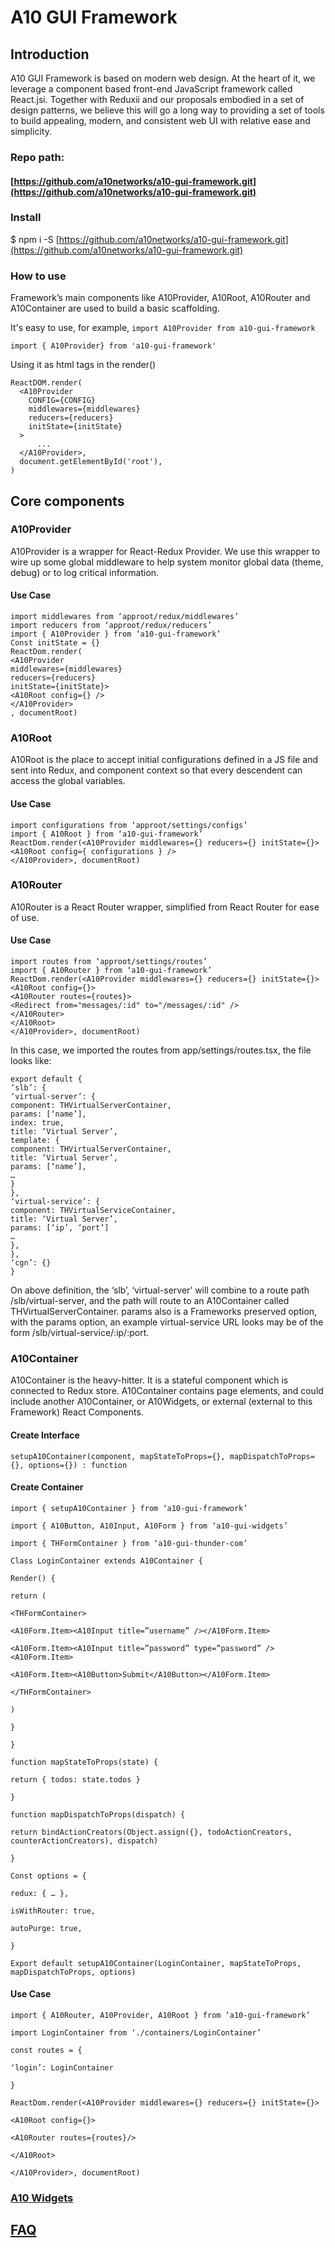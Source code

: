 # A10 GUI Framework

## Introduction

A10 GUI Framework is based on modern web design. At the heart of it, we leverage a component based front-end JavaScript framework called React.jsi. Together with Reduxii and our proposals embodied in a set of design patterns, we believe this will go a long way to providing a set of tools to build appealing, modern, and consistent web UI with relative ease and simplicity.

### Repo path: 

#### [https://github.com/a10networks/a10-gui-framework.git](https://github.com/a10networks/a10-gui-framework.git)

### Install

$ npm i -S [https://github.com/a10networks/a10-gui-framework.git](https://github.com/a10networks/a10-gui-framework.git)

### How to use

 Framework’s main components like A10Provider, A10Root, A10Router and A10Container are used to build a basic scaffolding. 

It's easy to use, for example,  `import A10Provider from a10-gui-framework`

`import { A10Provider} from 'a10-gui-framework'`

Using it as html tags in the render\(\)

```text
ReactDOM.render(
  <A10Provider
    CONFIG={CONFIG}
    middlewares={middlewares}
    reducers={reducers}
    initState={initState}
  >
      ...
  </A10Provider>,
  document.getElementById('root'),
)
```



## Core components 

### A10Provider

 A10Provider is a wrapper for React-Redux Provider. We use this wrapper to wire up some global middleware to help system monitor global data \(theme, debug\) or to log critical information.

#### Use Case

```text
import middlewares from ‘approot/redux/middlewares’
import reducers from ‘approot/redux/reducers’
import { A10Provider } from ‘a10-gui-framework’
Const initState = {}
ReactDom.render(
<A10Provider
middlewares={middlewares}
reducers={reducers}
initState={initState}>
<A10Root config={} />
</A10Provider>
, documentRoot)
```

###  A10Root

A10Root is the place to accept initial configurations defined in a JS file and sent into Redux, and component context so that every descendent can access the global variables.

#### Use Case

```text
import configurations from ‘approot/settings/configs’
import { A10Root } from ‘a10-gui-framework’
ReactDom.render(<A10Provider middlewares={} reducers={} initState={}>
<A10Root config={ configurations } />
</A10Provider>, documentRoot)
```

###  A10Router

 A10Router is a React Router wrapper, simplified from React Router for ease of use.

#### Use Case

```text
import routes from ‘approot/settings/routes’
import { A10Router } from ‘a10-gui-framework’
ReactDom.render(<A10Provider middlewares={} reducers={} initState={}>
<A10Root config={}>
<A10Router routes={routes}>
<Redirect from="messages/:id" to="/messages/:id" />
</A10Router>
</A10Root>
</A10Provider>, documentRoot)
```

In this case, we imported the routes from app/settings/routes.tsx, the file looks like:

```text
export default {
‘slb’: {
‘virtual-server’: {
component: THVirtualServerContainer,
params: [‘name’],
index: true,
title: ‘Virtual Server’,
template: {
component: THVirtualServerContainer,
title: ‘Virtual Server’,
params: [‘name’],
…
}
},
‘virtual-service’: {
component: THVirtualServiceContainer,
title: ‘Virtual Server’,
params: [‘ip’, ‘port’]
…
},
},
‘cgn’: {}
}
```

 On above definition, the ‘slb’, ‘virtual-server’ will combine to a route path /slb/virtual-server, and the path will route to an A10Container called THVirtualServerContainer. params also is a Frameworks preserved option, with the params option, an example virtual-service URL looks may be of the form /slb/virtual-service/:ip/:port.

###  A10Container

 A10Container is the heavy-hitter. It is a stateful component which is connected to Redux store. A10Container contains page elements, and could include another A10Container, or A10Widgets, or external \(external to this Framework\) React Components.

####  Create Interface

```text
setupA10Container(component, mapStateToProps={}, mapDispatchToProps={}, options={}) : function
```

####  Create Container

```text
import { setupA10Container } from ‘a10-gui-framework’

import { A10Button, A10Input, A10Form } from ‘a10-gui-widgets’

import { THFormContainer } from ‘a10-gui-thunder-com’

Class LoginContainer extends A10Container {

Render() {

return (

<THFormContainer>

<A10Form.Item><A10Input title=”username” /></A10Form.Item>

<A10Form.Item><A10Input title=”password” type=”password” /><A10Form.Item>

<A10Form.Item><A10Button>Submit</A10Button></A10Form.Item>

</THFormContainer>

)

}

}

function mapStateToProps(state) {

return { todos: state.todos }

}

function mapDispatchToProps(dispatch) {

return bindActionCreators(Object.assign({}, todoActionCreators, counterActionCreators), dispatch)

}

Const options = {

redux: { … },

isWithRouter: true,

autoPurge: true,

}

Export default setupA10Container(LoginContainer, mapStateToProps, mapDispatchToProps, options)
```

####  Use Case

```text
import { A10Router, A10Provider, A10Root } from ‘a10-gui-framework’

import LoginContainer from ‘./containers/LoginContainer’

const routes = {

‘login’: LoginContainer

}

ReactDom.render(<A10Provider middlewares={} reducers={} initState={}>

<A10Root config={}>

<A10Router routes={routes}/>

</A10Root>

</A10Provider>, documentRoot)
```

###  [A10 Widgets](https://a10-gui.gitbook.io/ugf/~/drafts/-LTvZa0LwJLFk24sVZd1/primary/main-repositories/a10-gui-widgets)

## [FAQ](https://a10-gui.gitbook.io/ugf/faq/a10-gui-framework)

### 



